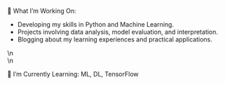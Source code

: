 🧠 What I’m Working On:  
   - Developing my skills in Python and Machine Learning.  
   - Projects involving data analysis, model evaluation, and interpretation.  
   - Blogging about my learning experiences and practical applications.    
    
  \n  
  \n  
       
🌱 I’m Currently Learning: ML, DL, TensorFlow


<!---
shualoalumin/shualoalumin is a ✨ special ✨ repository because its `README.md` (this file) appears on your GitHub profile.
You can click the Preview link to take a look at your changes.
--->
